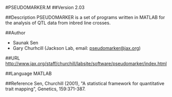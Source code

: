 #PSEUDOMARKER.M
##Version
2.03

##Description
PSEUDOMARKER is a set of programs written in MATLAB for the analysis of QTL data from inbred line crosses.

##Author
* Saunak Sen
* Gary Churhcill (Jackson Lab, email: pseudomarker@jax.org)

##URL
http://www.jax.org/staff/churchill/labsite/software/pseudomarker/index.html

##Language
MATLAB

##Reference
Sen, Churchill (2001), "A statistical framework for quantitative trait mapping", Genetics, 159:371-387.

